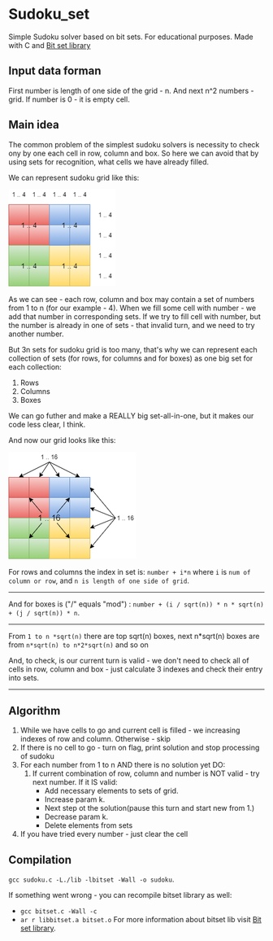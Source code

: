 # Sudoku_set
Simple Sudoku solver based on bit sets. For educational purposes.
Made with C and [Bit set library](https://github.com/DanArmor/Bit_set_C)

## Input data forman
First number is length of one side of the grid - n. And next n^2 numbers - grid. If number is 0 - it is empty cell.

## Main idea
The common problem of the simplest sudoku solvers is necessity to check ony by one each cell in row, column and box. So here we can avoid that by using sets for recognition, what cells we have already filled.

We can represent sudoku grid like this:

![First img](img/1.png)

As we can see - each row, column and box may contain a set of numbers from 1 to n (for our example - 4). When we fill some cell with number - we add that number in corresponding sets. If we try to fill cell with number, but the number is already in one of sets - that invalid turn, and we need to try another number.

But 3n sets for sudoku grid is too many, that's why we can represent each collection of sets (for rows, for columns and for boxes) as one big set for each collection:
1. Rows
2. Columns
3. Boxes

We can go futher and make a REALLY big set-all-in-one, but it makes our code less clear, I think.

And now our grid looks like this:

![Second img](img/2.png)

For rows and columns the index in set is: `number + i*n` where `i` is `num of column or row`, and `n is length of one side of grid`.

---

And for boxes is ("/" equals "mod") : `number + (i / sqrt(n)) * n * sqrt(n) + (j / sqrt(n)) * n`. 

---

From `1 to n *sqrt(n)` there are top sqrt(n) boxes, next n*sqrt(n) boxes are from `n*sqrt(n) to n*2*sqrt(n)` and so on

And, to check, is our current turn is valid - we don't need to check all of cells in row, column and box - just calculate 3 indexes and check their entry into sets. 

---
## Algorithm

  1. While we have cells to go and current cell is filled - we increasing indexes of row and column. Otherwise - skip
  2. If there is no cell to go - turn on flag, print solution and stop processing of sudoku
  3. For each number from 1 to n AND there is no solution yet DO:
      1. If current combination of row, column and number is NOT valid - try next number. If it IS valid:
          * Add necessary elements to sets of grid.
          * Increase param k.
          * Next step ot the solution(pause this turn and start new from 1.)
          * Decrease param k.
          * Delete elements from sets
  4. If you have tried every number - just clear the cell

## Compilation

`gcc sudoku.c -L./lib -lbitset -Wall -o sudoku`. 

If something went wrong - you can recompile bitset library as well:
* `gcc bitset.c -Wall -c`
* `ar r libbitset.a bitset.o`
For more information about bitset lib visit [Bit set library](https://github.com/DanArmor/Bit_set_C).
